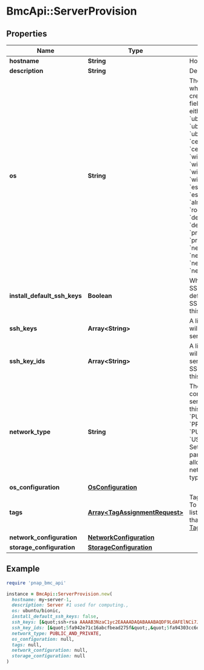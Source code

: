 # BmcApi::ServerProvision

## Properties

| Name | Type | Description | Notes |
| ---- | ---- | ----------- | ----- |
| **hostname** | **String** | Hostname of server. |  |
| **description** | **String** | Description of server. | [optional] |
| **os** | **String** | The server’s OS ID used when the server was created. Currently this field should be set to either &#x60;ubuntu/bionic&#x60;, &#x60;ubuntu/focal&#x60;, &#x60;ubuntu/jammy&#x60;, &#x60;ubuntu/jammy+pytorch&#x60;, &#x60;centos/centos7&#x60;, &#x60;centos/centos8&#x60;, &#x60;windows/srv2019std&#x60;, &#x60;windows/srv2019dc&#x60;, &#x60;windows/srv2022std&#x60;, &#x60;windows/srv2022dc&#x60;, &#x60;esxi/esxi70&#x60;, &#x60;esxi/esxi80&#x60;, &#x60;almalinux/almalinux8&#x60;, &#x60;rockylinux/rockylinux8&#x60;, &#x60;debian/bullseye&#x60;, &#x60;debian/bookworm&#x60;, &#x60;proxmox/bullseye&#x60;, &#x60;proxmox/proxmox8&#x60;, &#x60;netris/controller&#x60;, &#x60;netris/softgate_1g&#x60;, &#x60;netris/softgate_10g&#x60; or &#x60;netris/softgate_25g&#x60;. |  |
| **install_default_ssh_keys** | **Boolean** | Whether or not to install SSH keys marked as default in addition to any SSH keys specified in this request. | [optional][default to true] |
| **ssh_keys** | **Array&lt;String&gt;** | A list of SSH keys that will be installed on the server. | [optional] |
| **ssh_key_ids** | **Array&lt;String&gt;** | A list of SSH key IDs that will be installed on the server in addition to any SSH keys specified in this request. | [optional] |
| **network_type** | **String** | The type of network configuration for this server.&lt;br&gt; Currently this field should be set to &#x60;PUBLIC_AND_PRIVATE&#x60;, &#x60;PRIVATE_ONLY&#x60;, &#x60;PUBLIC_ONLY&#x60; or &#x60;USER_DEFINED&#x60;.&lt;br&gt; Setting the &#x60;force&#x60; query parameter to &#x60;true&#x60; allows you to configure network configuration type as &#x60;NONE&#x60;. | [optional][default to &#39;PUBLIC_AND_PRIVATE&#39;] |
| **os_configuration** | [**OsConfiguration**](OsConfiguration.md) |  | [optional] |
| **tags** | [**Array&lt;TagAssignmentRequest&gt;**](TagAssignmentRequest.md) | Tags to set to the server. To create a new tag or list all the existing tags that you can use, refer to [Tags API](https://developers.phoenixnap.com/docs/tags/1/overview). | [optional] |
| **network_configuration** | [**NetworkConfiguration**](NetworkConfiguration.md) |  | [optional] |
| **storage_configuration** | [**StorageConfiguration**](StorageConfiguration.md) |  | [optional] |

## Example

```ruby
require 'pnap_bmc_api'

instance = BmcApi::ServerProvision.new(
  hostname: my-server-1,
  description: Server #1 used for computing.,
  os: ubuntu/bionic,
  install_default_ssh_keys: false,
  ssh_keys: [&quot;ssh-rsa AAAAB3NzaC1yc2EAAAADAQABAAABAQDF9LdAFElNCi7JoWh6KUcchrJ2Gac1aqGRPpdZNowObpRtmiRCecAMb7bUgNAaNfcmwiQi7tos9TlnFgprIcfMWb8MSs3ABYHmBgqEEt3RWYf0fAc9CsIpJdMCUG28TPGTlRXCEUVNKgLMdcseAlJoGp1CgbHWIN65fB3he3kAZcfpPn5mapV0tsl2p+ZyuAGRYdn5dJv2RZDHUZBkOeUobwsij+weHCKAFmKQKtCP7ybgVHaQjAPrj8MGnk1jBbjDt5ws+Be+9JNjQJee9zCKbAOsIo3i+GcUIkrw5jxPU/RTGlWBcemPaKHdciSzGcjWboapzIy49qypQhZe1U75 user@my_ip&quot;],
  ssh_key_ids: [&quot;5fa942e71c16abcfbead275f&quot;,&quot;5fa94303cc6dc49346404fca&quot;,&quot;5fa943127bda760ad80c237e&quot;],
  network_type: PUBLIC_AND_PRIVATE,
  os_configuration: null,
  tags: null,
  network_configuration: null,
  storage_configuration: null
)
```


